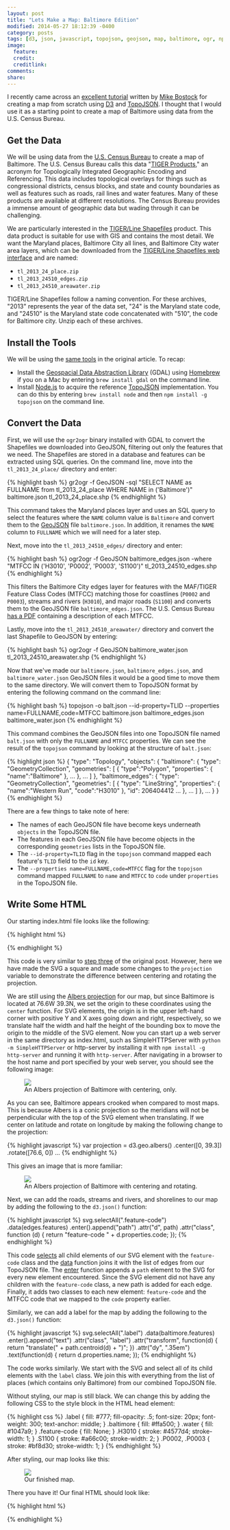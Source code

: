 ```yaml
---
layout: post
title: "Lets Make a Map: Baltimore Edition"
modified: 2014-05-27 18:12:39 -0400
category: posts
tags: [d3, json, javascript, topojson, geojson, map, baltimore, ogr, npm, census, data, svg]
image:
  feature: 
  credit: 
  creditlink: 
comments: 
share: 
---
```


I recently came across an [excellent tutorial](http://bost.ocks.org/mike/map/)
written by [Mike Bostock](http://bost.ocks.org/mike/) for creating a map from
scratch using [D3](http://d3js.org/) and
[TopoJSON](https://github.com/mbostock/topojson). I thought that I would use it
as a starting point to create a map of Baltimore  using data from the U.S.
Census Bureau.

## Get the Data

We will be using data from the [U.S. Census Bureau](http://census.gov) to create
a map of Baltimore. The U.S. Census Bureau calls this data "[TIGER
Products](http://www.census.gov/geo/maps-data/data/tiger.html)," an acronym for
Topologically Integrated Geographic Encoding and Referencing. This data includes
topological overlays for things such as congressional districts, census blocks,
and state and county boundaries as well as features such as roads, rail lines
and water features. Many of these products are available at different
resolutions. The Census Bureau provides a immense amount of geographic data but
wading through it can be challenging.

We are particularly interested in the [TIGER/Line
Shapefiles](http://www.census.gov/geo/maps-data/data/tiger-line.html) product.
This data product is suitable for use with GIS and contains the most detail. We
want the Maryland places, Baltimore City all lines, and Baltimore City water
area layers, which can be downloaded from the [TIGER/Line Shapefiles web
interface](http://www.census.gov/cgi-bin/geo/shapefiles2013/main) and are named:

 - `tl_2013_24_place.zip`
 - `tl_2013_24510_edges.zip`
 - `tl_2013_24510_areawater.zip`

TIGER/Line Shapefiles follow a naming convention. For these archives, "2013"
represents the year of the data set, "24" is the Maryland state code, and
"24510" is the Maryland state code concatenated with "510", the code for
Baltimore city. Unzip each of these archives.

## Install the Tools

We will be using the [same
tools](http://bost.ocks.org/mike/map/#installing-tools) in the original article.
To recap:

 - Install the [Geospacial Data Abstraction Library](http://www.gdal.org/)
   (GDAL) using [Homebrew](http://mxcl.github.com/homebrew/) if you on a Mac by
   entering `brew install gdal` on the command line.
 - Install [Node.js](http://nodejs.org) to acquire the reference
   [TopoJSON](https://github.com/mbostock/topojson) implementation. You can do
   this by entering `brew install node` and then `npm install -g topojson` on
   the command line.

## Convert the Data

First, we will use the `ogr2ogr` binary installed with GDAL to convert the
Shapefiles we downloaded into GeoJSON, filtering out only the features that we
need. The Shapefiles are stored in a database and features can be extracted
using SQL queries. On the command line, move into the `tl_2013_24_place/`
directory and enter:

{% highlight bash %}
gr2ogr -f GeoJSON -sql "SELECT NAME as FULLNAME from tl_2013_24_place WHERE NAME in ('Baltimore')" baltimore.json tl_2013_24_place.shp
{% endhighlight %}

This command takes the Maryland places layer and uses an SQL query to
select the features where the `NAME` column value is `Baltimore` and convert
them to the [GeoJSON](http://geojson.org/) file `baltimore.json`.  In addition,
it renames the `NAME` column to `FULLNAME` which we will need for a later step.

Next, move into the `tl_2013_24510_edges/` directory and enter:

{% highlight bash %}
ogr2ogr -f GeoJSON baltimore_edges.json -where "MTFCC IN ('H3010', 'P0002', 'P0003', 'S1100')" tl_2013_24510_edges.shp
{% endhighlight %}

This filters the Baltimore City edges layer for features with the MAF/TIGER
Feature Class Codes (MTFCC) matching those for coastlines (`P0002` and `P0003`),
streams and rivers (`H3010`), and major roads (`S1100`) and converts them to the
GeoJSON file `baltimore_edges.json`. The U.S. Census Bureau [has a
PDF](http://www.census.gov/geo/maps-data/data/pdfs/tiger/tgrshp2013/TGRSHP2013_TechDoc_G.pdf)
containing a description of each MTFCC.

Lastly, move into the `tl_2013_24510_areawater/` directory and convert the
last Shapefile to GeoJSON by entering:

{% highlight bash %}
ogr2ogr -f GeoJSON baltimore_water.json tl_2013_24510_areawater.shp
{% endhighlight %}

Now that we've made our `baltimore.json`, `baltimore_edges.json`, and
`baltimore_water.json` GeoJSON files it would be a good time to move them to the
same directory. We will convert them to TopoJSON format by entering the
following command on the command line:

{% highlight bash %}
topojson -o balt.json --id-property=TLID --properties name=FULLNAME,code=MTFCC baltimore.json baltimore_edges.json baltimore_water.json
{% endhighlight %}

This command combines the GeoJSON files into one TopoJSON file named
`balt.json` with only the `FULLNAME` and `MTFCC` properties. We can see the
result of the `topojson` command by looking at the structure of `balt.json`:

{% highlight json %}
{
  "type": "Topology",
  "objects": {
    "baltimore": {
      "type": "GeometryCollection",
      "geometries": [
        {
          "type":"Polygon",
          "properties": { "name":"Baltimore" },
          ...
         },
         ...
       ]
    },
    "baltimore_edges": {
      "type": "GeometryCollection",
      "geometries": [
        {
          "type": "LineString",
          "properties": { "name":"Western Run", "code":"H3010" },
          "id": 206404412
          ...
        },
        ...
      ]
    },
    ...
  }
}
{% endhighlight %}

There are a few things to take note of here:

 - The names of each GeoJSON file have become keys underneath `objects` in the
TopoJSON file.
 - The features in each GeoJSON file have become objects in the corresponding
`geometries` lists in the TopoJSON file.
 - The `--id-property=TLID` flag in the `topojson` command mapped each
 feature's `TLID` field to the `id` key.
 - The `--properties name=FULLNAME,code=MTFCC` flag for the `topojson` command
 mapped `FULLNAME` to `name` and `MTFCC` to `code` under `properties` in the
 TopoJSON file.

## Write Some HTML

Our starting index.html file looks like the following:

{% highlight html %}
<!DOCTYPE html>
<meta charset="utf-8">
<style>

/* CSS goes here. */

</style>
<body>
<script src="http://d3js.org/d3.v3.min.js"></script>
<script src="http://d3js.org/topojson.v1.min.js"></script>
<script>
var width = 400,
    height = 400;

var projection = d3.geo.albers()
    .center([-76.6, 39.3])
    .rotate([0, 0])
    .parallels([38, 40])
    .scale(100000)
    .translate([width / 2 ,height / 2 ]);

var path = d3.geo.path()
    .projection(projection);

var svg = d3.select("body").append("svg")
    .attr("width", width)
    .attr("height", height);

d3.json("balt.json", function(error, bmore) {
    if (error) return console.log(error);
    
    var baltimore = topojson.feature(bmore, bmore.objects.baltimore),
        edges = topojson.feature(bmore, bmore.objects.baltimore_edges),
        water = topojson.feature(bmore, bmore.objects.baltimore_water);

    svg.append("path")
        .datum(baltimore)
        .attr("d", path)
        .attr("class", "baltimore");
    
    svg.append("path")
        .datum(water)
        .attr("d", path)
        .attr("class", "water");
})
</script>
</body>
{% endhighlight %}

This code is very similar to
[step three](http://bost.ocks.org/mike/map/step-3.html) of the original post.
However, here we have made the SVG a square and made some changes to the
`projection` variable to demonstrate the difference between centering and
rotating the projection.

We are still using the [Albers
projection](http://en.wikipedia.org/wiki/Albers_projection) for our map, but
since Baltimore is located at 76.6W 39.3N, we set the origin to these
coordinates using the `center` function. For SVG elements, the origin is in the
upper left-hand corner with positive Y and X axes going down and right,
respectively, so we translate half the width and half the height of the bounding
box to move the origin to the middle of the SVG element. Now you can start up a
web server in the same directory as index.html, such as SimpleHTTPServer with
`python -m SimpleHTTPServer` or http-server by installing it with
`npm install -g http-server` and running it with `http-server`. After navigating
in a browser to the host name and port specified by your web server, you should
see the following image:

<figure>
  <a href="/images/baltmap1.png"><img src="/images/baltmap1.png" /></a>
  <figcaption>
    An Albers projection of Baltimore with centering, only.
  </figcaption>
</figure>

As you can see, Baltimore appears crooked when compared to most maps. This is
because Albers is a conic projection so the meridians will not be perpendicular
with the top of the SVG element when translating. If we center on latitude and
rotate on longitude by making the following change to the projection:

{% highlight javascript %}
var projection = d3.geo.albers()
    .center([0, 39.3])
    .rotate([76.6, 0])
    ...
{% endhighlight %}

This gives an image that is more familiar:

<figure>
  <a href="/images/baltmap2.png"><img src="/images/baltmap2.png" /></a>
  <figcaption>
    An Albers projection of Baltimore with centering and rotating.
  </figcaption>
</figure>

Next, we can add the roads, streams and rivers, and shorelines to our map by
adding the following to the `d3.json()` function:

{% highlight javascript %}
svg.selectAll(".feature-code")
    .data(edges.features)
    .enter().append("path")
    .attr("d", path)
    .attr("class", function (d) { return "feature-code " + d.properties.code; });
{% endhighlight %}

This code
[selects](https://github.com/mbostock/d3/wiki/Selections#wiki-d3_selectAll)
all child elements of our SVG element with the `feature-code` class and the
[data](https://github.com/mbostock/d3/wiki/Selections#wiki-data) function joins
it with the list of edges from our TopoJSON file. The
[enter](https://github.com/mbostock/d3/wiki/Selections#wiki-enter) function
appends a `path` element to the SVG for every new element encountered. Since
the SVG element did not have any children with the `feature-code` class, a new
path is added for each edge. Finally, it adds two classes to each new element:
`feature-code` and the MTFCC code that we mapped to the `code` property
earlier.

Similarly, we can add a label for the map by adding the following to the `d3.json()`
function:

{% highlight javascript %}
svg.selectAll(".label")
    .data(baltimore.features)
    .enter().append("text")
    .attr("class", "label")
    .attr("transform", function(d) { return "translate(" + path.centroid(d) + ")"; })
    .attr("dy", ".35em")
    .text(function(d) { return d.properties.name; });
{% endhighlight %}

The code works similarly. We start with the SVG and select all of its child
elements with the `label` class. We join this with everything from the list of
places (which contains only Baltimore) from our combined TopoJSON file.

Without styling, our map is still black.  We can change this by adding the
following CSS to the style block in the HTML head element:

{% highlight css %}
.label {
    fill: #777;
    fill-opacity: .5;
    font-size: 20px;
    font-weight: 300;
    text-anchor: middle;
}
.baltimore {
    fill: #ffa500;
}
.water {
    fill: #1047a9;
}
.feature-code {
    fill: None;
}
.H3010 {
    stroke: #4577d4;
    stroke-width: 1;
}
.S1100 {
    stroke: #a66c00;
    stroke-width: 2;
}
.P0002, .P0003 {
    stroke: #bf8d30;
    stroke-width: 1;
}
{% endhighlight %}

After styling, our map looks like this:

<figure>
  <a href="/images/baltmap3.png"><img src="/images/baltmap3.png" /></a>
  <figcaption>
    Our finished map.
  </figcaption>
</figure>

There you have it! Our final HTML should look like:

{% highlight html %}
<!DOCTYPE html>
<html>
<head>
<meta charset="utf-8">
<style>

.label {
    fill: #777;
    fill-opacity: .5;
    font-size: 20px;
    font-weight: 300;
    text-anchor: middle;
}
.baltimore {
    fill: #ffa500;
}
.water {
    fill: #1047a9;
}
.feature-code {
    fill: None;
}
.H3010 {
    stroke: #4577d4;
    stroke-width: 1;
}
.S1100 {
    stroke: #a66c00;
    stroke-width: 2;
}
.P0002, .P0003 {
    stroke: #bf8d30;
    stroke-width: 1;
}
</style>
<style type="text/css"></style></head><body>
<script src="http://d3js.org/d3.v3.min.js"></script>
<script src="http://d3js.org/topojson.v1.min.js"></script>
<script>
var width = 400,
    height = 400;

var projection = d3.geo.albers()
    .center([0, 39.3])
    .rotate([76.6, 0])
    .parallels([38, 40])
    .scale(100000)
    .translate([width / 2 ,height / 2 ]);

var path = d3.geo.path()
    .projection(projection);

var svg = d3.select("body").append("svg")
    .attr("width", width)
    .attr("height", height);

d3.json("balt.json", function(error, bmore) {
    if (error) return console.log(error);
    var edges = topojson.feature(bmore, bmore.objects.baltimore_edges),
        water = topojson.feature(bmore, bmore.objects.baltimore_water),
        baltimore = topojson.feature(bmore, bmore.objects.baltimore);
    console.log(water);
    svg.append("path")
        .datum(baltimore)
        .attr("d", path)
        .attr("class", "baltimore");

    svg.append("path")
        .datum(water)
        .attr("d", path)
        .attr("class", "water");

    svg.selectAll(".feature-code")
        .data(edges.features)
        .enter().append("path")
        .attr("d", path)
        .attr("class", function (d) { return "feature-code " + d.properties.code; });

    svg.selectAll(".label")
        .data(baltimore.features)
        .enter().append("text")
        .attr("class", "label")
        .attr("transform", function(d) { return "translate(" + path.centroid(d) + ")"; })
        .attr("dy", ".35em")
        .text(function(d) { return d.properties.name; });
})
</script>
</body>
</html>
{% endhighlight %}
